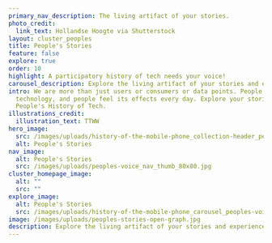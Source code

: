 ```yaml
---
primary_nav_description: The living artifact of your stories.
photo_credit:
  link_text: Hollandse Hoogte via Shutterstock
layout: cluster_peoples
title: People's Stories
feature: false
explore: true
order: 10
highlight: A participatory history of tech needs your voice!
carousel_description: Explore the living artifact of your stories and experiences.
intro: We are more than just users or consumers or data points. People build
  technology, and people feel its effects every day. Explore your stories in A
  People's History of Tech.
illustrations_credit:
  illustration_text: TTWW
hero_image:
  src: /images/uploads/history-of-the-mobile-phone_collection-header_peoples-stories-600.png
  alt: People's Stories
nav_image:
  alt: People's Stories
  src: /images/uploads/peoples-voice_nav_thumb_80x80.jpg
cluster_homepage_image:
  alt: ""
  src: ""
explore_image:
  alt: People's Stories
  src: /images/uploads/history-of-the-mobile-phone_carousel_peoples-voice-300.jpg
image: /images/uploads/peoples-stories-open-graph.jpg
description: Explore the living artifact of your stories and experiences.
---
```

